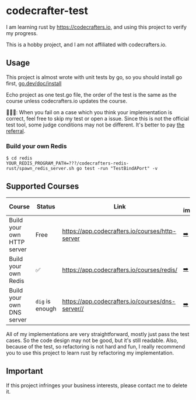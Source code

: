 # codecrafter-test

I am learning rust by https://codecrafters.io, and using this project to verify my progress.

This is a hobby project, and I am not affiliated with codecrafters.io.

## Usage

This project is almost wrote with unit tests by go, so you should install go first, [go.dev/doc/install](https://go.dev/doc/install)

Echo project as one test.go file, the order of the test is the same as the course unless codecrafters.io updates the course.

📢📢📢: When you fail on a case which you think your implementation is correct, feel free to skip my test or open a issue. Since this is not the official test tool, some judge conditions may not be different. It's better to pay [the referral](https://app.codecrafters.io/r/fantastic-monkey-146935).

### Build your own Redis

```
$ cd redis
YOUR_REDIS_PROGRAM_PATH=???/codecrafters-redis-rust/spawn_redis_server.sh go test -run "TestBindAPort" -v
```

## Supported Courses

| Course                     | Status          | Link                                             | My implementation                    |
| -------------------------- | --------------- | ------------------------------------------------ | ------------------------------------ |
| Build your own HTTP server | Free            | https://app.codecrafters.io/courses/http-server  | [➡️](./codecrafters-http-server-rust) |
| Build your own Redis       | ✅               | https://app.codecrafters.io/courses/redis/       | [➡️](./codecrafters-redis-rust)       |
| Build your own DNS server  | `dig` is enough | https://app.codecrafters.io/courses/dns-server// | [➡️](./codecrafters-dns-server-rust)  |

All of my implementations are very straightforward, mostly just pass the test cases. So the code design may not be good, but it's still readable.
Also, because of the test, so refactoring is not hard and fun, I really recommend you to use this project to learn rust by refactoring my implementation.

## Important

If this project infringes your business interests, please contact me to delete it.
